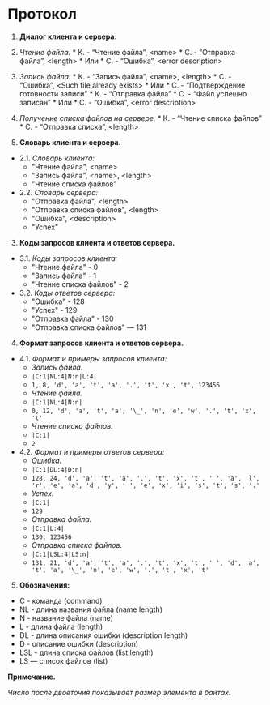 # Протокол

1. **Диалог клиента и сервера.**

  1. *Чтение файла.*
    * К. - “Чтение файла”, \<name\>
    * С. - “Отправка файла”, \<length\>
    * Или
    * С. - “Ошибка”, \<error description\>
  2. *Запись файла.*
    * К. - “Запись файла”, \<name\>, \<length\>
    * С. - “Ошибка”, \<Such file already exists\>
    * Или
    * С. - “Подтверждение готовности записи”
    * К. - “Отправка файла”
    * С. - “Файл успешно записан”
    * Или
    * С. - “Ошибка”, \<error description\>
  3. *Получение списка файлов на сервере.*
    * К. - “Чтение списка файлов”
    * С. - “Отправка списка”, \<length\>

2. **Словарь клиента и сервера.**

  * 2.1. *Словарь клиента:*
    * "Чтение файла", \<name\>
    * "Запись файла", \<name\>, \<length\>
    * "Чтение списка файлов"
  * 2.2. *Словарь сервера:*
    * "Отправка файла", \<length\>
    * "Отправка списка файлов", \<length\>
    * "Ошибка", \<description\>
    * "Успех"

3. **Коды запросов клиента и ответов сервера.**

  * 3.1. *Коды запросов клиента:*
    * "Чтение файла" - 0
    * "Запись файла" - 1
    * "Чтение списка файлов" - 2
  * 3.2. *Коды ответов сервера:*
    * "Ошибка" - 128
    * "Успех" - 129
    * "Отправка файла" - 130
    * "Отправка списка файлов" — 131

4. **Формат запросов клиента и ответов сервера.**

  * 4.1. *Формат и примеры запросов клиента:*
    * *Запись файла.*
    * `|C:1|NL:4|N:n|L:4|`
    * `1, 8, 'd', 'a', 't', 'a', '.', 't', 'x', 't', 123456`
    * *Чтение файла.*
    * `|C:1|NL:4|N:n|`
    * `0, 12, 'd', 'a', 't', 'a', '\_', 'n', 'e', 'w', '.', 't', 'x', 't'`
    * *Чтение списка файлов.*
    * `|C:1|`
    * `2`
  * 4.2. *Формат и примеры ответов сервера:*
    * *Ошибка.*
    * `|C:1|DL:4|D:n|`
    * `128, 24, 'd', 'a', 't', 'a', '.', 't', 'x', 't', ' ', 'a', 'l', 'r', 'e', 'a', 'd', 'y', ' ', 'e', 'x', 'i', 's', 't', 's', '.'`
    * *Успех.*
    * `|C:1|`
    * `129`
    * *Отправка файла.*
    * `|C:1|L:4|`
    * `130, 123456`
    * *Отправка списка файлов.*
    * `|C:1|LSL:4|LS:n|`
    * `131, 21, 'd', 'a', 't', 'a', '.', 't', 'x', 't', ' ', 'd', 'a', 't', 'a', '\_', 'n', 'e', 'w', '.', 't', 'x', 't'`

5. **Обозначения:**
  * C - команда (command)
  * NL - длина названия файла (name length)
  * N - название файла (name)
  * L - длина файла (length)
  * DL - длина описания ошибки (description length)
  * D - описание ошибки (description)
  * LSL - длина списка файлов (list length)
  * LS — список файлов (list)

**Примечание.**

  *Число после двоеточия показывает размер элемента в байтах.*

